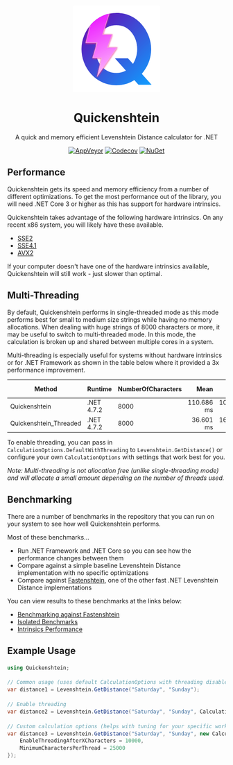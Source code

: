 <div align="center">

![Icon](images/icon.png)

# Quickenshtein

A quick and memory efficient Levenshtein Distance calculator for .NET

[![AppVeyor](https://img.shields.io/appveyor/ci/Turnerj/Quickenshtein/master.svg)](https://ci.appveyor.com/project/Turnerj/Quickenshtein)
[![Codecov](https://img.shields.io/codecov/c/github/Turnerj/Quickenshtein/master.svg)](https://codecov.io/gh/Turnerj/Quickenshtein)
[![NuGet](https://img.shields.io/nuget/v/Quickenshtein.svg)](https://www.nuget.org/packages/Quickenshtein/)
</div>

## Performance

Quickenshtein gets its speed and memory efficiency from a number of different optimizations.
To get the most performance out of the library, you will need .NET Core 3 or higher as this has support for hardware intrinsics.

Quickenshtein takes advantage of the following hardware intrinsics. On any recent x86 system, you will likely have these available.
- [SSE2](https://en.wikipedia.org/wiki/SSE2#CPU_support)
- [SSE4.1](https://en.wikipedia.org/wiki/SSE4#Supporting_CPUs)
- [AVX2](https://en.wikipedia.org/wiki/Advanced_Vector_Extensions#CPUs_with_AVX2)

If your computer doesn't have one of the hardware intrinsics available, Quickenshtein will still work - just slower than optimal.

## Multi-Threading

By default, Quickenshtein performs in single-threaded mode as this mode performs best for small to medium size strings while having no memory allocations.
When dealing with huge strings of 8000 characters or more, it may be useful to switch to multi-threaded mode.
In this mode, the calculation is broken up and shared between multiple cores in a system.

Multi-threading is especially useful for systems without hardware intrinsics or for .NET Framework as shown in the table below where it provided a 3x performance improvement.

|                 Method |       Runtime | NumberOfCharacters |       Mean |     Error |     StdDev |      Gen 0 |      Gen 1 |     Gen 2 |   Allocated |
|----------------------- |-------------- |------------------- |-----------:|----------:|-----------:|-----------:|-----------:|----------:|------------:|
|          Quickenshtein |    .NET 4.7.2 |               8000 | 110.686 ms | 10.118 ms |   0.554 ms |          - |          - |         - |           - |
| Quickenshtein_Threaded |    .NET 4.7.2 |               8000 |  36.601 ms | 16.121 ms |   0.883 ms |          - |          - |         - |      1260 B |

To enable threading, you can pass in `CalculationOptions.DefaultWithThreading` to `Levenshtein.GetDistance()` or configure your own `CalculationOptions` with settings that work best for you.

_Note: Multi-threading is not allocation free (unlike single-threading mode) and will allocate a small amount depending on the number of threads used._

## Benchmarking

There are a number of benchmarks in the repository that you can run on your system to see how well Quickenshtein performs.

Most of these benchmarks...
- Run .NET Framework and .NET Core so you can see how the performance changes between them
- Compare against a simple baseline Levenshtein Distance implementation with no specific optimizations
- Compare against [Fastenshtein](https://github.com/DanHarltey/Fastenshtein/), one of the other fast .NET Levenshtein Distance implementations

You can view results to these benchmarks at the links below:
- [Benchmarking against Fastenshtein](/docs/OverallComparison.md)
- [Isolated Benchmarks](/docs/StringScenarios.md)
- [Intrinsics Performance](/docs/IntrinsicsPerformance.md)

## Example Usage

```csharp
using Quickenshtein;

// Common usage (uses default CalculationOptions with threading disabled)
var distance1 = Levenshtein.GetDistance("Saturday", "Sunday");

// Enable threading
var distance2 = Levenshtein.GetDistance("Saturday", "Sunday", CalculationOptions.DefaultWithThreading);

// Custom calculation options (helps with tuning for your specific workload and environment - you should benchmark your configurations on your system)
var distance3 = Levenshtein.GetDistance("Saturday", "Sunday", new CalculationOptions {
    EnableThreadingAfterXCharacters = 10000,
    MinimumCharactersPerThread = 25000
});
```
